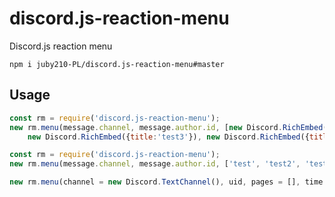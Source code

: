 # discord.js-reaction-menu
Discord.js reaction menu

`npm i juby210-PL/discord.js-reaction-menu#master`

## Usage
```js
const rm = require('discord.js-reaction-menu');
new rm.menu(message.channel, message.author.id, [new Discord.RichEmbed({title:'test'}), new Discord.RichEmbed({title:'test2'}),
    new Discord.RichEmbed({title:'test3'}), new Discord.RichEmbed({title:'test4'}), new Discord.RichEmbed({title:'test5'})]);
```

```js
const rm = require('discord.js-reaction-menu');
new rm.menu(message.channel, message.author.id, ['test', 'test2', 'test3'], 60000);
```

```js
new rm.menu(channel = new Discord.TextChannel(), uid, pages = [], time = 120000, reactions = {first: '⏪', back: '◀', next: '▶', last: '⏩', stop: '⏹'})
```